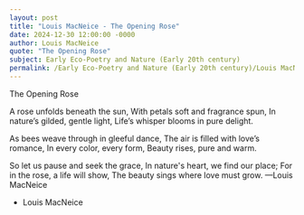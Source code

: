 ```yaml
---
layout: post
title: "Louis MacNeice - The Opening Rose"
date: 2024-12-30 12:00:00 -0000
author: Louis MacNeice
quote: "The Opening Rose"
subject: Early Eco-Poetry and Nature (Early 20th century)
permalink: /Early Eco-Poetry and Nature (Early 20th century)/Louis MacNeice/Louis MacNeice - The Opening Rose
---
```


The Opening Rose

A rose unfolds beneath the sun,
With petals soft and fragrance spun,
In nature’s gilded, gentle light,
Life’s whisper blooms in pure delight.

As bees weave through in gleeful dance,
The air is filled with love’s romance,
In every color, every form,
Beauty rises, pure and warm.

So let us pause and seek the grace,
In nature's heart, we find our place;
For in the rose, a life will show,
The beauty sings where love must grow.
—Louis MacNeice

- Louis MacNeice
